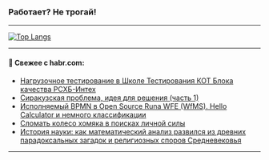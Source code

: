 ### Работает? Не трогай!

---
<!--
#### 🛠️ Technical stack:

![Java](https://img.shields.io/badge/Java-informational?logo=Oracle&style=flat&logoColor=white&color=FF4500)
![Kotlin](https://img.shields.io/badge/Kotlin-informational?logo=Kotlin&style=flat&logoColor=white&color=774D97)
![TS](https://img.shields.io/badge/TypeScript-informational?logo=typeScript&style=flat&logoColor=black&color=017acc)
![Python](https://img.shields.io/badge/Python-informational?logo=Python&style=flat&logoColor=black&color=ffdd54) <br>
![Spring](https://img.shields.io/badge/Spring-informational?logo=Spring&style=flat&logoColor=white&color=6DB33F) 
![SpringBoot](https://img.shields.io/badge/SpringBoot-informational?logo=SpringBoot&style=flat&logoColor=white&color=6DB33F)
![Nest](https://img.shields.io/badge/NestJS-informational?logo=NestJS&style=flat&logoColor=white&color=E0234E) 
![NodeJS](https://img.shields.io/badge/NodeJS-informational?logo=node.js&style=flat&logoColor=white&color=70A760)<br>
![PostgreSQL](https://img.shields.io/badge/PostgreSQL-informational?logo=PostgreSQL&style=flat&logoColor=white&color=DAA520)
![MongoDB](https://img.shields.io/badge/MongoDB-informational?logo=MongoDB&style=flat&logoColor=white&color=870000)
![Apache](https://img.shields.io/badge/Apache-informational?logo=apache&style=flat&logoColor=white&color=f74e28)

___ 
-->

<!--- #### 🛠️ : --->

[![Top Langs](https://github-readme-stats-82jvfl3w3-advtsettinggmailcoms-projects.vercel.app/api/top-langs/?username=zloylis&langs_count=10&hide_title=true&title_color=e6edf3&size_weight=0.5&count_weight=0.5&layout=compact&hide_progress=true&hide_border=true&theme=dracula)](https://github.com/zloylis)

<!---


####  :octocat:&nbsp;&nbsp; Статистика:

![GitHub stats](https://github-readme-stats-u2qms2cxw-advtsettinggmailcoms-projects.vercel.app/api?username=zloylis&show_icons=true&hide_border=true&theme=dracula&title_color=e6edf3&include_all_commits=true&count_private=true&hide_rank=false&hide_title=true&rank_icon=github)
-->
---

#### 💬 Свежее с habr.com:

<!-- BLOG-POST-LIST:START -->
- [Нагрузочное тестирование в Школе Тестирования КОТ Блока качества РСХБ-Интех](https://habr.com/ru/companies/rshb/articles/863718/?utm_source=habrahabr&utm_medium=rss&utm_campaign=863718)
- [Сиракузская проблема, идея для решения &lpar;часть 1&rpar;](https://habr.com/ru/articles/866732/?utm_source=habrahabr&utm_medium=rss&utm_campaign=866732)
- [Исполняемый BPMN в Open Source Runa WFE &lpar;WfMS&rpar;. Hello Calculator и немного классификации](https://habr.com/ru/articles/866822/?utm_source=habrahabr&utm_medium=rss&utm_campaign=866822)
- [Сломать колесо хомяка в поисках личной силы](https://habr.com/ru/articles/866808/?utm_source=habrahabr&utm_medium=rss&utm_campaign=866808)
- [История науки: как математический анализ развился из древних парадоксальных загадок и религиозных споров Средневековья](https://habr.com/ru/articles/866790/?utm_source=habrahabr&utm_medium=rss&utm_campaign=866790)
<!-- BLOG-POST-LIST:END -->

---
